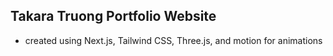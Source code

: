 ## Takara Truong Portfolio Website
- created using Next.js, Tailwind CSS, Three.js, and motion for animations

